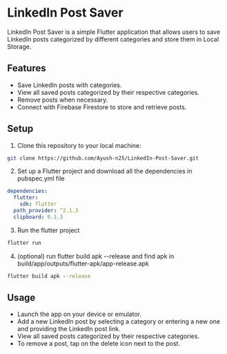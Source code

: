# LinkedIn Post Saver

LinkedIn Post Saver is a simple Flutter application that allows users to save LinkedIn posts categorized by different categories and store them in Local Storage.

## Features

- Save LinkedIn posts with categories.
- View all saved posts categorized by their respective categories.
- Remove posts when necessary.
- Connect with Firebase Firestore to store and retrieve posts.

## Setup

1. Clone this repository to your local machine:

```bash
git clone https://github.com/Ayush-n25/LinkedIn-Post-Saver.git
```

2. Set up a Flutter project and download all the dependencies in pubspec.yml file

```yaml
dependencies:
  flutter:
    sdk: flutter
  path_provider: ^2.1.3
  clipboard: 0.1.3
```

3. Run the flutter project

```cmd
flutter run
```

4. (optional) run flutter build apk --release and find apk in build/app/outputs/flutter-apk/app-release.apk
```cmd
flutter build apk --release
```

## Usage

- Launch the app on your device or emulator.
- Add a new LinkedIn post by selecting a category or entering a new one and providing the LinkedIn post link.
- View all saved posts categorized by their respective categories.
- To remove a post, tap on the delete icon next to the post.
